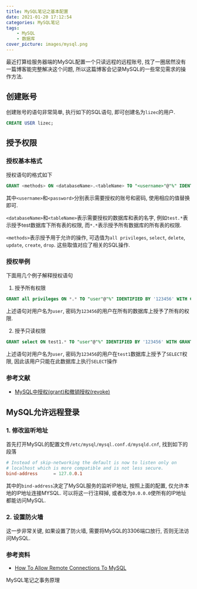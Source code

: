 ```yaml
---
title: MySQL笔记之基本配置
date: 2021-01-20 17:12:54
categories: MySQL笔记
tags:
    - MySQL
    - 数据库
cover_picture: images/mysql.png
---
```

<!-- <script type="text/javascript" src="https://cdnjs.cloudflare.com/ajax/libs/mathjax/2.7.4/MathJax.js?config=default"></script> -->


最近打算给服务器端的MySQL配置一个只读远程的远程账号, 找了一圈居然没有一篇博客能完整解决这个问题, 所以这篇博客会记录MySQL的一些常见需求的操作方法.


创建账号
------------------------

创建账号的语句非常简单, 执行如下的SQL语句, 即可创建名为`lizec`的用户.

```sql
CREATE USER lizec;
```


授予权限
------------------------

### 授权基本格式

授权语句的格式如下

``` sql
GRANT <methods> ON <databaseName>.<tableName> TO "<username>"@"%" IDENTIFIED BY '<password>' WITH GRANT OPTION;
```

其中`<username>`和`<password>`分别表示需要授权的账号和密码, 使用相应的值替换即可.  

`<databaseName>`和`<tableName>`表示需要授权的数据库和表的名字, 例如`test.*`表示授予test数据库下所有表的权限, 而`*.*`表示授予所有数据库的所有表的权限.

`<methods>`表示授予用于允许的操作, 可选值为`all privileges`, `select`, `delete`, `update`, `create`, `drop`. 这些取值对应了相关的SQL操作.


### 授权举例

下面用几个例子解释授权语句

1. 授予所有权限

```sql
GRANT all privileges ON *.* TO "user"@"%" IDENTIFIED BY '123456' WITH GRANT OPTION;
```

上述语句对用户名为`user`, 密码为`123456`的用户在所有的数据库上授予了所有的权限.

2. 授予只读权限

```sql
GRANT select ON test1.* TO "user"@"%" IDENTIFIED BY '123456' WITH GRANT OPTION;
```

上述语句对用户名为`user`, 密码为`123456`的用户在`test1`数据库上授予了`SELECT`权限, 因此该用户只能在此数据库上执行`SELECT`操作

### 参考文献

- [MySQL中授权(grant)和撤销授权(revoke)](https://blog.csdn.net/Andy_YF/article/details/7487519)


MySQL允许远程登录
-------------------------


### 1. 修改监听地址

首先打开MySQL的配置文件`/etc/mysql/mysql.conf.d/mysqld.cnf`, 找到如下的段落

```conf
# Instead of skip-networking the default is now to listen only on
# localhost which is more compatible and is not less secure.
bind-address      = 127.0.0.1
```

其中的`bind-address`决定了MySQL服务的监听IP地址, 按照上面的配置, 仅允许本地的IP地址连接MYSQL. 可以将这一行注释掉, 或者改为`0.0.0.0`使所有的IP地址都能访问MySQL.

### 2. 设置防火墙

这一步非常关键, 如果设置了防火墙, 需要将MySQL的3306端口放行, 否则无法访问MySQL.

### 参考资料

- [How To Allow Remote Connections To MySQL](https://phoenixnap.com/kb/mysql-remote-connection)


MySQL笔记之事务原理